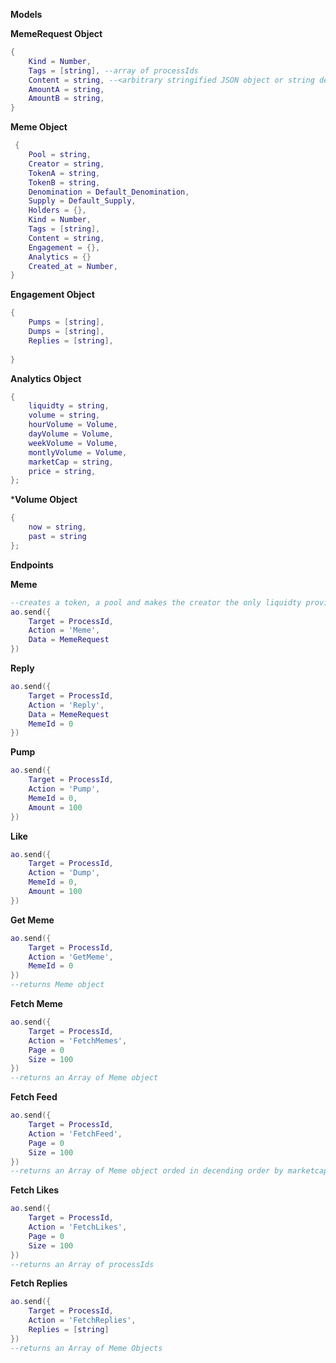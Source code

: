 
**Models**

**MemeRequest Object**
```lua
{
    Kind = Number,
    Tags = [string], --array of processIds
    Content = string, --<arbitrary stringified JSON object or string depending on kind>
    AmountA = string,
    AmountB = string,
}
```

**Meme Object**
```lua
 {
    Pool = string,
    Creator = string,
    TokenA = string,
    TokenB = string,
    Denomination = Default_Denomination,
    Supply = Default_Supply,
    Holders = {},
    Kind = Number,
    Tags = [string],
    Content = string,
    Engagement = {},
    Analytics = {}
    Created_at = Number,
}
```
**Engagement Object**
```lua
{
    Pumps = [string],
    Dumps = [string],
    Replies = [string],
    
}
```
**Analytics Object**
```lua
{
    liquidty = string,
    volume = string,
    hourVolume = Volume,
    dayVolume = Volume,
    weekVolume = Volume,
    montlyVolume = Volume,
    marketCap = string,
    price = string,
};
```
***Volume Object**
```lua
{
    now = string,
    past = string
};
```
**Endpoints**

**Meme**
```lua
--creates a token, a pool and makes the creator the only liquidty provider using amount specified by the creator
ao.send({
    Target = ProcessId,
    Action = 'Meme',
    Data = MemeRequest
})
```
**Reply**
```lua
ao.send({
    Target = ProcessId,
    Action = 'Reply',
    Data = MemeRequest
    MemeId = 0
})
```

**Pump**
```lua
ao.send({
    Target = ProcessId,
    Action = 'Pump',
    MemeId = 0,
    Amount = 100
})
```

**Like**
```lua
ao.send({
    Target = ProcessId,
    Action = 'Dump',
    MemeId = 0,
    Amount = 100
})
```

**Get Meme**
```lua
ao.send({
    Target = ProcessId,
    Action = 'GetMeme',
    MemeId = 0
})
--returns Meme object
```

**Fetch Meme**
```lua
ao.send({
    Target = ProcessId,
    Action = 'FetchMemes',
    Page = 0
    Size = 100
})
--returns an Array of Meme object
```

**Fetch Feed**
```lua
ao.send({
    Target = ProcessId,
    Action = 'FetchFeed',
    Page = 0
    Size = 100
})
--returns an Array of Meme object orded in decending order by marketcap
```

**Fetch Likes**
```lua
ao.send({
    Target = ProcessId,
    Action = 'FetchLikes',
    Page = 0
    Size = 100
})
--returns an Array of processIds
```

**Fetch Replies**
```lua
ao.send({
    Target = ProcessId,
    Action = 'FetchReplies',
    Replies = [string]
})
--returns an Array of Meme Objects
```

